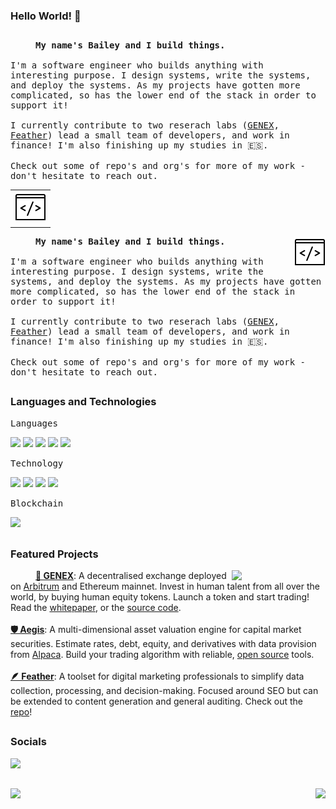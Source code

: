 ### Hello World! 👋

##

<table>
  <tr>
      <samp>
        <p align=”justify” style="text-indent:40px;">
          <b>My name's Bailey and I build things.</b>
          <br/><br/>
          I'm a software engineer who builds anything with interesting purpose. I design systems, write the systems, and deploy the systems. As my projects have gotten more complicated, so has the lower end of the stack in order to support it!
          <br/><br/>
          I currently contribute to two reserach labs (<a href="https://github.com/genex-tech">GENEX</a>, <a href="https://https://github.com/feather-marketing">Feather</a>) lead a small team of developers, and work in finance! I'm also finishing up my studies in 🇪🇸.
          <br/><br/>
          Check out some of repo's and org's for more of my work - don't hesitate to reach out.
        </p>
      </samp>
      <td>
        <img style="vertical-align:middle horizontal-align:right"" src="https://github.com/itchysnake/itchysnake/blob/master/rec/dev.gif"/>
      </td>
  </tr>
</table>

<div>
  <img style="vertical-align:middle" align="right" src="https://github.com/itchysnake/itchysnake/blob/master/rec/dev.gif"/>
  <samp>
    <p align=”justify” style="text-indent:40px;">
      <b>My name's Bailey and I build things.</b>
      <br/><br/>
      I'm a software engineer who builds anything with interesting purpose. I design systems, write the systems, and deploy the systems. As my projects have gotten more complicated, so has the lower end of the stack in order to support it!
      <br/><br/>
      I currently contribute to two reserach labs (<a href="https://github.com/genex-tech">GENEX</a>, <a href="https://https://github.com/feather-marketing">Feather</a>) lead a small team of developers, and work in finance! I'm also finishing up my studies in 🇪🇸.
      <br/><br/>
      Check out some of repo's and org's for more of my work - don't hesitate to reach out.
    </p>
  </samp>
</div>

##

### **Languages and Technologies**
<samp>Languages</samp>
<div float="left">
  <img src="https://img.icons8.com/color/48/null/python--v1.png"/>
  <img src="https://img.icons8.com/color/48/null/solidity.png"/>
  <img src="https://img.icons8.com/color/48/null/sql.png"/>
  <img src="https://img.icons8.com/color/48/null/console.png"/>
  <img src="https://img.icons8.com/color/48/null/javascript--v1.png"/>
</div>

<samp>Technology</samp>
<div float="left">
  <img src="https://img.icons8.com/color/48/null/git.png"/>
  <img src="https://img.icons8.com/color/48/null/linux--v1.png"/>
  <img src="https://img.icons8.com/color/48/null/google-cloud-platform.png"/>
  <img src="https://img.icons8.com/color/48/null/azure-1.png"/>
</div>

<samp>Blockchain</samp>
<div float="left">
    <img src="https://img.icons8.com/color/48/null/ethereum.png"/>
</div>

##

### **Featured Projects**

<img vertical-align="middle" src="https://github.com/itchysnake/itchysnake/blob/master/rec/black_genex.gif" width="150" align="right"/>

<p align=”justify” style="text-indent:40px;"> 
  <a href="https://github.com/itchysnake/genex"><b>🌳 GENEX</b></a>: A decentralised exchange deployed on <a href="https://portal.arbitrum.one">Arbitrum</a> and Ethereum mainnet. Invest in human talent from all over the world, by buying human equity tokens. Launch a token and start trading! Read the <a href="https://genex.app/whitepaper">whitepaper</a>, or the <a href="https://github.com/itchysnake/genex">source code</a>.
  <br/><br/>
  <a href="https://github.com/itchysnake/aegis"><b>🛡 Aegis</b></a>: A multi-dimensional asset valuation engine for capital market securities. Estimate rates, debt, equity, and derivatives with data provision from <a href="https://alpaca.markets/">Alpaca</a>. Build your trading algorithm with reliable, <a href="https://github.com/itchysnake/aegis">open source</a> tools.
  <br/><br/>
  <a href="https://github.com/feather-marketing/featherbot"><b>🪶 Feather</b></a>: A toolset for digital marketing professionals to simplify data collection, processing, and decision-making. Focused around SEO but can be extended to content generation and general auditing. Check out the <a href="https://github.com/feather-marketing/featherbot">repo</a>!
</p>

##

### **Socials**
<a href="https://www.linkedin.com/in/bailey-de-villiers/">
  <img src="https://img.icons8.com/ios-filled/50/000000/linkedin.png"/>
</a>

##

<img align="left" src="https://cdn.dribbble.com/users/2646423/screenshots/5507196/computer.gif" width="250">
<img align="right" src="https://github-readme-stats.vercel.app/api?username=itchysnake&show_icons=true"/>